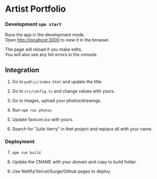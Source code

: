 # Artist Portfolio

### Development `npm start`

Runs the app in the development mode.\
Open [http://localhost:3000](http://localhost:3000) to view it in the browser.

The page will reload if you make edits.\
You will also see any lint errors in the console.

## Integration

1. Go to `public/index.html` and update the title.

2. Go to `src/config.ts` and change values with yours.

3. Go to images, upload your photos/drawings.

4. Run `npm run photos`

5. Update favicon.ico with yours.

6. Search for "Julie Herry" in thet project and replace all with your name.

### Deployment 

7. `npm run build`

8. Update the CNAME with your domain and copy to build folder.

9. Use Netlify/Vercel/Surge/Github pages to deploy

